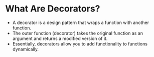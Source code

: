 # What Are Decorators?
  * A decorator is a design pattern that wraps a function with another function.
  * The outer function (decorator) takes the original function as an argument and returns a modified version of it.
  * Essentially, decorators allow you to add functionality to functions dynamically.
